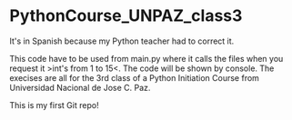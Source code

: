 # PythonCourse_UNPAZ_class3
It's in Spanish because my Python teacher had to correct it.

This code have to be used from main.py where it calls the files when you request it >int's from 1 to 15<.
The code will be shown by console.
The execises are all for the 3rd class of a Python Initiation Course from Universidad Nacional de Jose C. Paz.

This is my first Git repo!
